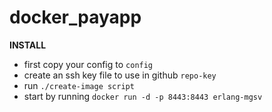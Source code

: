 # docker_payapp

**INSTALL**
* first copy your config  to `config`
* create an ssh key file to use in github  `repo-key`
* run `./create-image script`
* start by running `docker run -d -p 8443:8443 erlang-mgsv`

